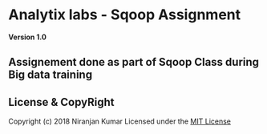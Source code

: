 # Analytix labs - Sqoop Assignment

**Version 1.0**

## Assignement done as part of Sqoop Class during Big data training


## License & CopyRight
Copyright (c) 2018 Niranjan Kumar
Licensed under the [MIT License](LICENSE)
